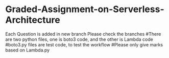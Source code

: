 # Graded-Assignment-on-Serverless-Architecture
Each Question is added in new branch
Please check the branches
#There are two python files, one is boto3 code, and the other is Lambda code
#boto3.py files are test code, to test the workflow
#Please only give marks based on Lambda.py
